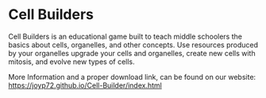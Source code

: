 # Cell Builders

Cell Builders is an educational game built to teach middle schoolers the basics about cells, organelles, and other concepts. Use resources produced by your organelles upgrade your cells and organelles, create new cells with mitosis, and evolve new types of cells.

More Information and a proper download link, can be found on our website:
https://joyp72.github.io/Cell-Builder/index.html
